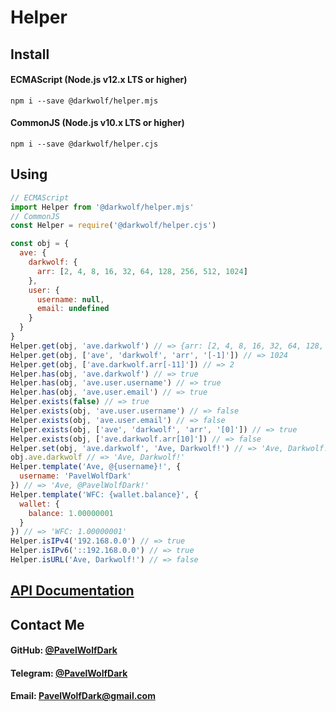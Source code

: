 # Helper
## Install
#### ECMAScript (Node.js v12.x LTS or higher)
`npm i --save @darkwolf/helper.mjs`
#### CommonJS (Node.js v10.x LTS or higher)
`npm i --save @darkwolf/helper.cjs`
## Using
```javascript
// ECMAScript
import Helper from '@darkwolf/helper.mjs'
// CommonJS
const Helper = require('@darkwolf/helper.cjs')

const obj = {
  ave: {
    darkwolf: {
      arr: [2, 4, 8, 16, 32, 64, 128, 256, 512, 1024]
    },
    user: {
      username: null,
      email: undefined
    }
  }
}
Helper.get(obj, 'ave.darkwolf') // => {arr: [2, 4, 8, 16, 32, 64, 128, 256, 512, 1024]}
Helper.get(obj, ['ave', 'darkwolf', 'arr', '[-1]']) // => 1024
Helper.get(obj, ['ave.darkwolf.arr[-11]']) // => 2
Helper.has(obj, 'ave.darkwolf') // => true
Helper.has(obj, 'ave.user.username') // => true
Helper.has(obj, 'ave.user.email') // => true
Helper.exists(false) // => true
Helper.exists(obj, 'ave.user.username') // => false
Helper.exists(obj, 'ave.user.email') // => false
Helper.exists(obj, ['ave', 'darkwolf', 'arr', '[0]']) // => true
Helper.exists(obj, ['ave.darkwolf.arr[10]']) // => false
Helper.set(obj, 'ave.darkwolf', 'Ave, Darkwolf!') // => 'Ave, Darkwolf!'
obj.ave.darkwolf // => 'Ave, Darkwolf!'
Helper.template('Ave, @{username}!', {
  username: 'PavelWolfDark'
}) // => 'Ave, @PavelWolfDark!'
Helper.template('WFC: {wallet.balance}', {
  wallet: {
    balance: 1.00000001
  }
}) // => 'WFC: 1.00000001'
Helper.isIPv4('192.168.0.0') // => true
Helper.isIPv6('::192.168.0.0') // => true
Helper.isURL('Ave, Darkwolf!') // => false
```
## [API Documentation](https://github.com/Darkwolf/node-helper/blob/master/docs/API.md)
## Contact Me
#### GitHub: [@PavelWolfDark](https://github.com/PavelWolfDark)
#### Telegram: [@PavelWolfDark](https://t.me/PavelWolfDark)
#### Email: [PavelWolfDark@gmail.com](mailto:PavelWolfDark@gmail.com)
